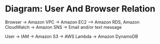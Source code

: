 # Diagram: User And Browser Relation

Browser -> Amazon VPC -> Amazon EC2 --> Amazon RDS, Amazon CloudWatch -> Amazon SNS -> Email and/or text message

User -> IAM -> Amazon S3 -> AWS Lambda -> Amazon DynamoDB
